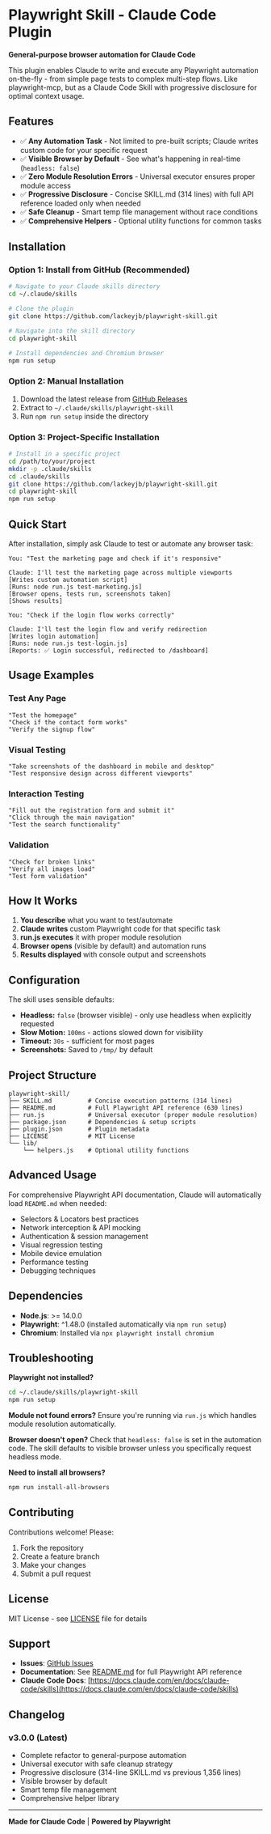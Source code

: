 # Playwright Skill - Claude Code Plugin

**General-purpose browser automation for Claude Code**

This plugin enables Claude to write and execute any Playwright automation on-the-fly - from simple page tests to complex multi-step flows. Like playwright-mcp, but as a Claude Code Skill with progressive disclosure for optimal context usage.

## Features

- ✅ **Any Automation Task** - Not limited to pre-built scripts; Claude writes custom code for your specific request
- ✅ **Visible Browser by Default** - See what's happening in real-time (`headless: false`)
- ✅ **Zero Module Resolution Errors** - Universal executor ensures proper module access
- ✅ **Progressive Disclosure** - Concise SKILL.md (314 lines) with full API reference loaded only when needed
- ✅ **Safe Cleanup** - Smart temp file management without race conditions
- ✅ **Comprehensive Helpers** - Optional utility functions for common tasks

## Installation

### Option 1: Install from GitHub (Recommended)

```bash
# Navigate to your Claude skills directory
cd ~/.claude/skills

# Clone the plugin
git clone https://github.com/lackeyjb/playwright-skill.git

# Navigate into the skill directory
cd playwright-skill

# Install dependencies and Chromium browser
npm run setup
```

### Option 2: Manual Installation

1. Download the latest release from [GitHub Releases](https://github.com/lackeyjb/playwright-skill/releases)
2. Extract to `~/.claude/skills/playwright-skill`
3. Run `npm run setup` inside the directory

### Option 3: Project-Specific Installation

```bash
# Install in a specific project
cd /path/to/your/project
mkdir -p .claude/skills
cd .claude/skills
git clone https://github.com/lackeyjb/playwright-skill.git
cd playwright-skill
npm run setup
```

## Quick Start

After installation, simply ask Claude to test or automate any browser task:

```
You: "Test the marketing page and check if it's responsive"

Claude: I'll test the marketing page across multiple viewports
[Writes custom automation script]
[Runs: node run.js test-marketing.js]
[Browser opens, tests run, screenshots taken]
[Shows results]
```

```
You: "Check if the login flow works correctly"

Claude: I'll test the login flow and verify redirection
[Writes login automation]
[Runs: node run.js test-login.js]
[Reports: ✅ Login successful, redirected to /dashboard]
```

## Usage Examples

### Test Any Page
```
"Test the homepage"
"Check if the contact form works"
"Verify the signup flow"
```

### Visual Testing
```
"Take screenshots of the dashboard in mobile and desktop"
"Test responsive design across different viewports"
```

### Interaction Testing
```
"Fill out the registration form and submit it"
"Click through the main navigation"
"Test the search functionality"
```

### Validation
```
"Check for broken links"
"Verify all images load"
"Test form validation"
```

## How It Works

1. **You describe** what you want to test/automate
2. **Claude writes** custom Playwright code for that specific task
3. **run.js executes** it with proper module resolution
4. **Browser opens** (visible by default) and automation runs
5. **Results displayed** with console output and screenshots

## Configuration

The skill uses sensible defaults:
- **Headless:** `false` (browser visible) - only use headless when explicitly requested
- **Slow Motion:** `100ms` - actions slowed down for visibility
- **Timeout:** `30s` - sufficient for most pages
- **Screenshots:** Saved to `/tmp/` by default

## Project Structure

```
playwright-skill/
├── SKILL.md          # Concise execution patterns (314 lines)
├── README.md         # Full Playwright API reference (630 lines)
├── run.js            # Universal executor (proper module resolution)
├── package.json      # Dependencies & setup scripts
├── plugin.json       # Plugin metadata
├── LICENSE           # MIT License
└── lib/
    └── helpers.js    # Optional utility functions
```

## Advanced Usage

For comprehensive Playwright API documentation, Claude will automatically load `README.md` when needed:
- Selectors & Locators best practices
- Network interception & API mocking
- Authentication & session management
- Visual regression testing
- Mobile device emulation
- Performance testing
- Debugging techniques

## Dependencies

- **Node.js**: >= 14.0.0
- **Playwright**: ^1.48.0 (installed automatically via `npm run setup`)
- **Chromium**: Installed via `npx playwright install chromium`

## Troubleshooting

**Playwright not installed?**
```bash
cd ~/.claude/skills/playwright-skill
npm run setup
```

**Module not found errors?**
Ensure you're running via `run.js` which handles module resolution automatically.

**Browser doesn't open?**
Check that `headless: false` is set in the automation code. The skill defaults to visible browser unless you specifically request headless mode.

**Need to install all browsers?**
```bash
npm run install-all-browsers
```

## Contributing

Contributions welcome! Please:
1. Fork the repository
2. Create a feature branch
3. Make your changes
4. Submit a pull request

## License

MIT License - see [LICENSE](LICENSE) file for details

## Support

- **Issues**: [GitHub Issues](https://github.com/lackeyjb/playwright-skill/issues)
- **Documentation**: See [README.md](README.md) for full Playwright API reference
- **Claude Code Docs**: [https://docs.claude.com/en/docs/claude-code/skills](https://docs.claude.com/en/docs/claude-code/skills)

## Changelog

### v3.0.0 (Latest)
- Complete refactor to general-purpose automation
- Universal executor with safe cleanup strategy
- Progressive disclosure (314-line SKILL.md vs previous 1,356 lines)
- Visible browser by default
- Smart temp file management
- Comprehensive helper library

---

**Made for Claude Code** | **Powered by Playwright**
